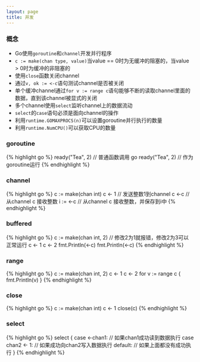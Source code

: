 ```yaml
---
layout: page
title: 并发
---
```


### 概念
* Go使用`goroutine`和`channel`开发并行程序
* `c := make(chan type, value)`当value == 0时为无缓冲的阻塞的，当value > 0时为缓冲的非阻塞的
* 使用`close`函数关闭channel
* 通过`v, ok := <-c`语句测试channel是否被关闭
* 单个缓冲channel通过`for v := range c`语句能够不断的读取channel里面的数据，直到该channel被显式的关闭
* 多个channel使用`select`监听channel上的数据流动
* `select`的`case`语句必须是面向channel的操作
* 利用`runtime.GOMAXPROCS(n)`可以设置goroutine并行执行的数量
* 利用`runtime.NumCPU()`可以获取CPU的数量

### goroutine
{% highlight go %}
ready("Tea", 2) // 普通函数调用
go ready("Tea", 2) // 作为goroutine运行
{% endhighlight %}

### channel
{% highlight go %}
c := make(chan int)
c <- 1   // 发送整数1到channel c
<-c      // 从channel c 接收整数
i := <-c // 从channel c 接收整数，并保存到i中
{% endhighlight %}

### buffered
{% highlight go %}
c := make(chan int, 2) // 修改2为1就报错，修改2为3可以正常运行
c <- 1
c <- 2
fmt.Println(<-c)
fmt.Println(<-c)
{% endhighlight %}

### range
{% highlight go %}
c := make(chan int, 2)
c <- 1
c <- 2
for v := range c {
	fmt.Println(v)
}
{% endhighlight %}

### close
{% highlight go %}
c := make(chan int)
c <- 1
close(c)
{% endhighlight %}

### select
{% highlight go %}
select {
case <-chan1:
    // 如果chan1成功读到数据执行
case chan2 <- 1:
    // 如果成功向chan2写入数据执行
default:
    // 如果上面都没有成功执行
}
{% endhighlight %}

